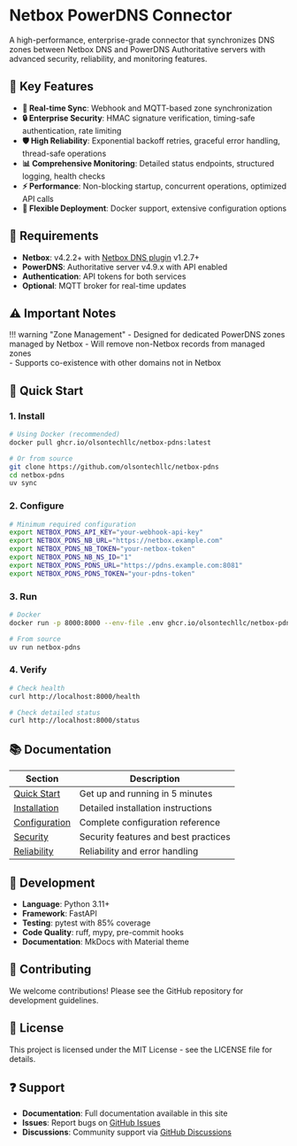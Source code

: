 # Netbox PowerDNS Connector

A high-performance, enterprise-grade connector that synchronizes DNS zones between Netbox DNS and PowerDNS Authoritative servers with advanced security, reliability, and monitoring features.

## :rocket: Key Features

- **:arrows_counterclockwise: Real-time Sync**: Webhook and MQTT-based zone synchronization
- **:lock: Enterprise Security**: HMAC signature verification, timing-safe authentication, rate limiting
- **:shield: High Reliability**: Exponential backoff retries, graceful error handling, thread-safe operations  
- **:bar_chart: Comprehensive Monitoring**: Detailed status endpoints, structured logging, health checks
- **:zap: Performance**: Non-blocking startup, concurrent operations, optimized API calls
- **:wrench: Flexible Deployment**: Docker support, extensive configuration options

## :memo: Requirements

- **Netbox**: v4.2.2+ with [Netbox DNS plugin](https://github.com/peteeckel/netbox-plugin-dns) v1.2.7+
- **PowerDNS**: Authoritative server v4.9.x with API enabled
- **Authentication**: API tokens for both services
- **Optional**: MQTT broker for real-time updates

## :warning: Important Notes

!!! warning "Zone Management"
    - Designed for dedicated PowerDNS zones managed by Netbox
    - Will remove non-Netbox records from managed zones  
    - Supports co-existence with other domains not in Netbox

## :rocket: Quick Start

### 1. Install

```bash
# Using Docker (recommended)
docker pull ghcr.io/olsontechllc/netbox-pdns:latest

# Or from source
git clone https://github.com/olsontechllc/netbox-pdns
cd netbox-pdns
uv sync
```

### 2. Configure

```bash
# Minimum required configuration
export NETBOX_PDNS_API_KEY="your-webhook-api-key"
export NETBOX_PDNS_NB_URL="https://netbox.example.com"
export NETBOX_PDNS_NB_TOKEN="your-netbox-token"
export NETBOX_PDNS_NB_NS_ID="1"
export NETBOX_PDNS_PDNS_URL="https://pdns.example.com:8081"
export NETBOX_PDNS_PDNS_TOKEN="your-pdns-token"
```

### 3. Run

```bash
# Docker
docker run -p 8000:8000 --env-file .env ghcr.io/olsontechllc/netbox-pdns:latest

# From source
uv run netbox-pdns
```

### 4. Verify

```bash
# Check health
curl http://localhost:8000/health

# Check detailed status
curl http://localhost:8000/status
```

## :books: Documentation

| Section | Description |
|---------|-------------|
| [Quick Start](quickstart.md) | Get up and running in 5 minutes |
| [Installation](installation.md) | Detailed installation instructions |
| [Configuration](configuration.md) | Complete configuration reference |
| [Security](security.md) | Security features and best practices |
| [Reliability](reliability.md) | Reliability and error handling |

## :wrench: Development

- **Language**: Python 3.11+
- **Framework**: FastAPI
- **Testing**: pytest with 85% coverage
- **Code Quality**: ruff, mypy, pre-commit hooks
- **Documentation**: MkDocs with Material theme

## :handshake: Contributing

We welcome contributions! Please see the GitHub repository for development guidelines.

## :scroll: License

This project is licensed under the MIT License - see the LICENSE file for details.

## :question: Support

- **Documentation**: Full documentation available in this site
- **Issues**: Report bugs on [GitHub Issues](https://github.com/olsontechllc/netbox-pdns/issues)
- **Discussions**: Community support via [GitHub Discussions](https://github.com/olsontechllc/netbox-pdns/discussions)